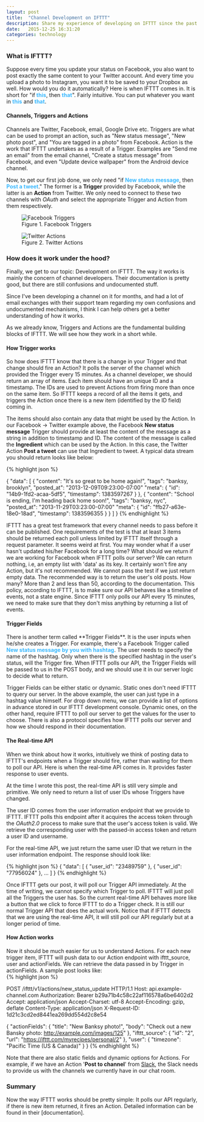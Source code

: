 ```yaml
---
layout: post
title:  "Channel Development on IFTTT"
description: Share my experience of developing on IFTTT since the past half year.
date:   2015-12-25 16:31:20
categories: technology
---
```


<h3> What is IFTTT? </h3>
<p> Suppose every time you update your status on Facebook, you also want to post exactly the same content to your Twitter
  account. And every time you upload a photo to Instagram, you want it to be saved to your Dropbox as well.
  How would you do it automatically? Here is when IFTTT comes in. It is short for
  "if<strong style="color:#3BB9FF;"> this</strong>, then <strong style="color:#3BB9FF;">that</strong>".
  Fairly intuitive. You can put whatever you want in <strong style="color:#3BB9FF;"> this</strong> and
  <strong style="color:#3BB9FF;"> that</strong>.<p>


<h4> Channels, Triggers and Actions </h4>
<p> Channels are Twitter, Facebook, email, Google Drive etc. Triggers are what can be used to prompt an action,
  such as "New status message", "New photo post", and "You are tagged in a photo" from Facebook. Action is the
  work that IFTTT undertakes as a result of a Trigger. Examples are "Send me an email" from the email channel,
  "Create a status message" from Facebook, and even "Update device wallpaper" from the Android device channel. </p>

<p> Now, to get our first job done, we only need "if <strong style="color:#3BB9FF;">New status message</strong>,
  then <strong style="color:#3BB9FF;">Post a tweet</strong>." The former is a <strong>Trigger</strong> provided by
  Facebook, while the latter is an <strong>Action</strong> from Twitter. We only need to connect to these two
  channels with <em>OAuth</em> and select the appropriate Trigger and Action from them respectively. </p>


  <div class='md-10-suffix-1'>
    <figure>
      <img src="{{site.url}}/assets/img/post-ifttt-dev/triggers.png" alt="Facebook Triggers"/>
      <figcaption>Figure 1. Facebook Triggers</figcaption>
    </figure>
  </div>



  <div class='md-10-suffix-1'>
    <figure>
      <img src="{{site.url}}/assets/img/post-ifttt-dev/actions.png" alt="Twitter Actions"/>
      <figcaption>Figure 2. Twitter Actions</figcaption>
    </figure>
  </div>



<h3> How does it work under the hood? </h3>
Finally, we get to our topic: Development on IFTTT. The way it works is mainly the concern of
channel developers. Their documentation is pretty good, but there are still confusions and undocumented stuff.

Since I've been developing a channel on it for months, and had a lot of email exchanges with their support team regarding
my own confusions and undocumented mechanisms, I think I can help others get a better understanding of how it works.

As we already know, Triggers and Actions are the fundamental building blocks of IFTTT.
We will see how they work in a short while.

<h4> How Trigger works </h4>
So how does IFTTT know that there is a change in your Trigger and that change should fire an Action?
It polls the server of the channel which provided the Trigger every 15 minutes. As a channel developer, we should
return an array of items. Each item should have an unique ID and a timestamp. The IDs are used to prevent Actions from
firing more than once on the same item. So IFTTT keeps a record of all the items it gets, and triggers the Action once there
is a new item (identified by the ID field) coming in.

The items should also contain any data that might be used by the Action. In our Facebook -> Twitter example above, the
Facebook **New status message** Trigger should provide at least the content of the message as a string in addition to
timestamp and ID. The content of the message is called the **Ingredient** which can be used by the Action. In this case,
the Twitter Action **Post a tweet** can use that Ingredient to tweet. A typical data stream you should return looks like
below:



<div class='md-10-suffix-1'>
{% highlight json %}

{
  "data": [
    {
      "content": "It's so great to be home again!",
      "tags": "banksy, brooklyn",
      "posted_at": "2013-12-09T09:23:00-07:00"
      "meta": {
        "id": "14b9-1fd2-acaa-5df5",
        "timestamp": 1383597267
      }
    },
    {
      "content": "School is ending, I'm heading back home soon!",
      "tags": "banksy, nyc",
      "posted_at": "2013-11-29T03:23:00-07:00"
      "meta": {
        "id": "ffb27-a63e-18e0-18ad",
        "timestamp": 1383596355
      }
    }
  ]
}
{% endhighlight %}
</div>



IFTTT has a great test framework that every channel needs to pass before it can be published. One requirements of the
test is that at least 3 items should be returned each poll unless limited by IFTTT itself through a request parameter.
It seems weird at first. You may wonder what if a user hasn't updated his/her Facebook for a long time? What should
we return if we are working for Facebook when IFTTT polls our server? We can return nothing, i.e, an empty list with
'data' as its key. It certainly won't fire any Action, but it's not recommended. We cannot pass the test if we just
return empty data. The recommended way is to return the user's old posts. How many? More than 2
and less than 50, according to the documentation. This policy, according to IFTTT, is to make sure our API behaves
like a timeline of events, not a state engine. Since IFTTT only polls our API every 15 minutes, we need to make sure
that they don't miss anything by returning a list of events.

<h4> Trigger Fields</h4>
There is another term called **Trigger Fields**. It is the user inputs when he/she creates a Trigger. For example,
there's a Facebook Trigger called <strong style="color:#3BB9FF;">New status message by you with hashtag</strong>.
The user needs to specify the name of the hashtag. Only when there is the specified hashtag in the user's status,
will the Trigger fire. When IFTTT polls our API, the Trigger Fields will be passed to us in the POST body, and
we should use it in our server logic to decide what to return.

Trigger Fields can be either static or dynamic. Static ones don't need IFTTT to query our server. In the above example,
the user can just type in a hashtag value himself. For drop down menu, we can provide a list of options in advance
stored in our IFTTT development console. Dynamic ones, on the other hand, require IFTTT to poll our server to get
the values for the user to choose. There is also a protocol specifies how IFTTT polls our server and
how we should respond in their documentation.

<h4>The Real-time API</h4>
When we think about how it works, intuitively we think of posting data to IFTTT's endpoints when a Trigger should fire,
rather than waiting for them to poll our API. Here is when the real-time API comes in. It provides faster response to
user events.

At the time I wrote this post, the real-time API is still very simple and primitive. We only need to return
a list of user IDs whose Triggers have changed.

The user ID comes from the user information endpoint that we provide to IFTTT.
IFTTT polls this endpoint after it acquires the access token through the <em>OAuth2.0</em> process to make sure that
the user's access token is valid. We retrieve the corresponding user with the passed-in access token and return a
user ID and username.

For the real-time API, we just return the same user ID that we return in the user information endpoint. The response
should look like:


<div class='md-10-suffix-1'>
{% highlight json %}
{
  "data": [
    {
      "user_id": "23489759"
    },
    {
      "user_id": "77956024"
    },
    ...
  ]
}
{% endhighlight %}
</div>

Once IFTTT gets our post, it will poll our Trigger API immediately. At the time of writing, we cannot specify
which Trigger to poll. IFTTT will just poll all the Triggers the user has. So the current real-time API behaves more
like a button that we click to force IFTTT to do a Trigger check. It is still our normal Trigger API that does the
actual work. Notice that if IFTTT detects that we are using the real-time API, it will still poll our API regularly
but at a longer period of time.

<h4> How Action works</h4>
Now it should be much easier for us to understand Actions. For each new trigger item, IFTTT will push data to our Action
endpoint with ifttt_source, user and actionFields. We can retrieve the data passed in by Trigger in actionFields. A
sample post looks like:


<div class='md-10-suffix-1'>
{% highlight json %}

POST /ifttt/v1/actions/new_status_update HTTP/1.1
Host: api.example-channel.com
Authorization: Bearer b29a71b4c58c22af116578a6be6402d2
Accept: application/json
Accept-Charset: utf-8
Accept-Encoding: gzip, deflate
Content-Type: application/json
X-Request-ID: 1d21c3cd2ed8441ea269dd554d2c8e54

{
  "actionFields": {
    "title": "New Banksy photo!",
    "body": "Check out a new Bansky photo: http://example.com/images/125"
  },
  "ifttt_source": {
    "id": "2",
    "url": "https://ifttt.com/myrecipes/personal/2"
  },
  "user": {
    "timezone": "Pacific Time (US & Canada)"
  }
}
{% endhighlight %}
</div>


Note that there are also static fields and dynamic options for Actions. For example, if we have an Action
'**Post to channel**' from [Slack], the Slack needs to provide us with the channels we currently have in our
chat room.

<h3> Summary </h3>
Now the way IFTTT works should be pretty simple: It polls our API regularly, if there is new item returned,
it fires an Action. Detailed information can be found in their [documentation].



[Slack]:            https://slack.com/
[documentation]:    https://developers.ifttt.com/docs/api_reference
